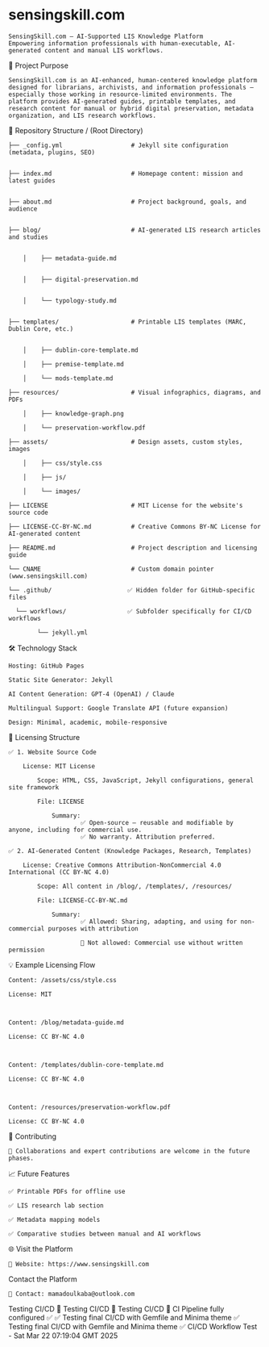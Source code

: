 # sensingskill.com
    SensingSkill.com — AI-Supported LIS Knowledge Platform
    Empowering information professionals with human-executable, AI-generated content and manual LIS workflows.
    
🚀 Project Purpose

    SensingSkill.com is an AI-enhanced, human-centered knowledge platform designed for librarians, archivists, and information professionals — especially those working in resource-limited environments. The platform provides AI-generated guides, printable templates, and research content for manual or hybrid digital preservation, metadata organization, and LIS research workflows.



📂 Repository Structure
    / (Root Directory)

    ├── _config.yml                   # Jekyll site configuration (metadata, plugins, SEO)


    ├── index.md                      # Homepage content: mission and latest guides


    ├── about.md                      # Project background, goals, and audience


    ├── blog/                         # AI-generated LIS research articles and studies


        │    ├── metadata-guide.md


        │    ├── digital-preservation.md


        │    └── typology-study.md
    

    ├── templates/                    # Printable LIS templates (MARC, Dublin Core, etc.)


        │    ├── dublin-core-template.md

        │    ├── premise-template.md

        │    └── mods-template.md

    ├── resources/                    # Visual infographics, diagrams, and PDFs

        │    ├── knowledge-graph.png

        │    └── preservation-workflow.pdf

    ├── assets/                       # Design assets, custom styles, images

        │    ├── css/style.css

        │    ├── js/

        │    └── images/

    ├── LICENSE                       # MIT License for the website's source code

    ├── LICENSE-CC-BY-NC.md           # Creative Commons BY-NC License for AI-generated content

    ├── README.md                     # Project description and licensing guide

    └── CNAME                         # Custom domain pointer (www.sensingskill.com)

    └── .github/                     ✅ Hidden folder for GitHub-specific files
    
      └── workflows/                 ✅ Subfolder specifically for CI/CD workflows
      
            └── jekyll.yml 

🛠 Technology Stack

    Hosting: GitHub Pages

    Static Site Generator: Jekyll

    AI Content Generation: GPT-4 (OpenAI) / Claude

    Multilingual Support: Google Translate API (future expansion)

    Design: Minimal, academic, mobile-responsive

📜 Licensing Structure

    ✅ 1. Website Source Code

        License: MIT License

            Scope: HTML, CSS, JavaScript, Jekyll configurations, general site framework

            File: LICENSE

                Summary: 
                        ✅ Open-source — reusable and modifiable by anyone, including for commercial use.       
                        ✅ No warranty. Attribution preferred.

    ✅ 2. AI-Generated Content (Knowledge Packages, Research, Templates)

        License: Creative Commons Attribution-NonCommercial 4.0 International (CC BY-NC 4.0)

            Scope: All content in /blog/, /templates/, /resources/

            File: LICENSE-CC-BY-NC.md

                Summary: 
                        ✅ Allowed: Sharing, adapting, and using for non-commercial purposes with attribution

                        🚫 Not allowed: Commercial use without written permission

💡 Example Licensing Flow

    Content: /assets/css/style.css	                

    License: MIT

    

    Content: /blog/metadata-guide.md

    License: CC BY-NC 4.0



    Content: /templates/dublin-core-template.md

    License: CC BY-NC 4.0



    Content: /resources/preservation-workflow.pdf	                               

    License: CC BY-NC 4.0



🤝 Contributing

    🚧 Collaborations and expert contributions are welcome in the future phases.


📈 Future Features

    ✅ Printable PDFs for offline use
 
    ✅ LIS research lab section
 
    ✅ Metadata mapping models
 
    ✅ Comparative studies between manual and AI workflows


🌐 Visit the Platform


    🔗 Website: https://www.sensingskill.com


Contact the Platform


    📩 Contact: mamadoulkaba@outlook.com



                        
Testing CI/CD 🚀
Testing CI/CD 🚀
Testing CI/CD 🚀
CI Pipeline fully configured ✅
✅ Testing final CI/CD with Gemfile and Minima theme
✅ Testing final CI/CD with Gemfile and Minima theme
✅ CI/CD Workflow Test - Sat Mar 22 07:19:04 GMT 2025
